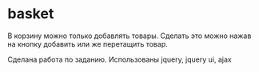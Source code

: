 # basket
В корзину можно только добавлять товары. Сделать это можно нажав на кнопку добавить или же перетащить товар.

Сделана работа по заданию. Использованы jquery, jquery ui, ajax
